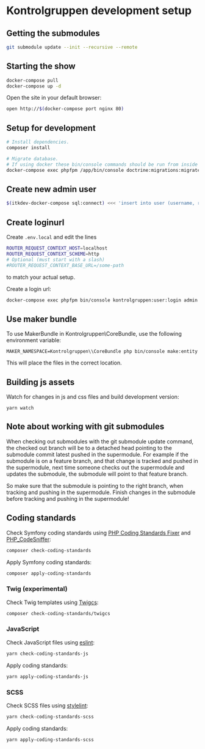# Kontrolgruppen development setup

## Getting the submodules
```sh
git submodule update --init --recursive --remote
```

## Starting the show

```sh
docker-compose pull
docker-compose up -d
```

Open the site in your default browser:

```sh
open http://$(docker-compose port nginx 80)
```

## Setup for development

```sh
# Install dependencies.
composer install

# Migrate database.
# If using docker these bin/console commands should be run from inside the phpfpm container.
docker-compose exec phpfpm /app/bin/console doctrine:migrations:migrate
```

## Create new admin user

```sh
$(itkdev-docker-compose sql:connect) <<< 'insert into user (username, roles) values ("admin", "[\"ROLE_ADMIN\"]");'
```

## Create loginurl

Create `.env.local` and edit the lines 

```sh
ROUTER_REQUEST_CONTEXT_HOST=localhost
ROUTER_REQUEST_CONTEXT_SCHEME=http
# Optional (must start with a slash)
#ROUTER_REQUEST_CONTEXT_BASE_URL=/some-path
```

to match your actual setup.

Create a login url:

```sh
docker-compose exec phpfpm bin/console kontrolgruppen:user:login admin
```

## Use maker bundle

To use MakerBundle in Kontrolgruppen\CoreBundle, use the following environment variable:

```
MAKER_NAMESPACE=Kontrolgruppen\\CoreBundle php bin/console make:entity
```

This will place the files in the correct location.

## Building js assets

Watch for changes in js and css files and build development version:
```
yarn watch
```

## Note about working with git submodules
When checking out submodules with the git submodule update command, the checked
out branch will be to a detached head pointing to the submodule commit latest pushed in the supermodule.
For example if the submodule is on a feature branch, and that change is tracked and pushed in the supermodule, next
time someone checks out the supermodule and updates the submodule, the submodule will point to that feature branch.

So make sure that the submodule is pointing to the right branch, when tracking and pushing in the supermodule. Finish
changes in the submodule before tracking and pushing in the supermodule!

## Coding standards

Check Symfony coding standards using [PHP Coding Standards
Fixer](https://github.com/FriendsOfPHP/PHP-CS-Fixer) and
[PHP_CodeSniffer](https://github.com/squizlabs/PHP_CodeSniffer):

```sh
composer check-coding-standards
```

Apply Symfony coding standards:

```sh
composer apply-coding-standards
```

### Twig (experimental)

Check Twig templates using [Twigcs](https://github.com/allocine/twigcs):

```sh
composer check-coding-standards/twigcs
```

### JavaScript

Check JavaScript files using [eslint](https://eslint.org/):

```sh
yarn check-coding-standards-js
```

Apply coding standards:

```sh
yarn apply-coding-standards-js
```

### SCSS

Check SCSS files using [stylelint](https://stylelint.io/):

```sh
yarn check-coding-standards-scss
```

Apply coding standards:

```sh
yarn apply-coding-standards-scss
```
